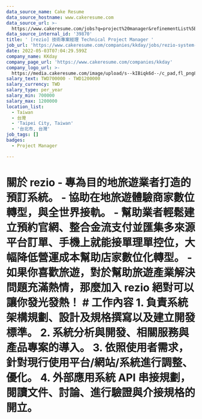 ```yaml
---
data_source_name: Cake Resume
data_source_hostname: www.cakeresume.com
data_source_url: >-
  https://www.cakeresume.com/jobs?q=project%20manager&refinementList%5Blang_name%5D%5B0%5D=English&refinementList%5Bsalary_type%5D=per_year&range%5Bsalary_range%5D%5Bmin%5D=1000000&page=2
data_source_internal_id: '39870'
title: ' [rezio] 技術專案經理 Technical Project Manager '
job_url: 'https://www.cakeresume.com/companies/kkday/jobs/rezio-system-analyst'
date: 2022-05-03T07:04:29.599Z
company_name: KKday
company_page_url: 'https://www.cakeresume.com/companies/kkday'
company_logo_url: >-
  https://media.cakeresume.com/image/upload/s--kIBiqk6d--/c_pad,fl_png8,h_200,w_200/v1619151728/rmlcovyo29rcz7szef1i.png
salary_text: TWD700000 - TWD1200000
salary_currency: TWD
salary_type: per_year
salary_min: 700000
salary_max: 1200000
location_list:
  - Taiwan
  - 台灣
  - 'Taipei City, Taiwan'
  - '台北市, 台灣'
job_tags: []
badges:
  - Project Manager

---
```


# 關於 rezio - 專為目的地旅遊業者打造的預訂系統。 - 協助在地旅遊體驗商家數位轉型，與全世界接軌。 - 幫助業者輕鬆建立預約官網、整合金流支付並匯集多來源平台訂單、手機上就能接單理單控位，大幅降低營運成本幫助店家數位化轉型。 - 如果你喜歡旅遊，對於幫助旅遊產業解決問題充滿熱情，那麼加入 rezio 絕對可以讓你發光發熱！ # 工作內容 1. 負責系統架構規劃、設計及規格撰寫以及建立開發標準。 2. 系統分析與開發、相關服務與產品專案的導入。 3. 依照使用者需求，針對現行使用平台/網站/系統進行調整、優化。 4. 外部應用系統 API 串接規劃，閱讀文件、討論、進行驗證與介接規格的開立。